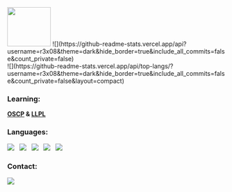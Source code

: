 <img src="https://moein.video/wp-content/uploads/2022/05/Eye-GIF-Free-Animated-Icon-350px-after-effects-project-3.gif"  width="100" height="90" >
![](https://github-readme-stats.vercel.app/api?username=r3x08&theme=dark&hide_border=true&include_all_commits=false&count_private=false)<br/>
![](https://github-readme-stats.vercel.app/api/top-langs/?username=r3x08&theme=dark&hide_border=true&include_all_commits=false&count_private=false&layout=compact)

<h3 align="left">Learning:</h3> 
<p align="left"><b><a href="https://en.wikipedia.org/wiki/Offensive_Security_Certified_Professional">OSCP</a> & <a href="https://en.wikipedia.org/wiki/Low-level_programming_language">LLPL</a></b></p>
<h3 align="left">Languages:</h3>
<p align="left">
<img src="https://img.shields.io/badge/c-%2300599C.svg?style=for-the-badge&logo=c&logoColor=white"> &nbsp;
<img src="https://img.shields.io/badge/python-3670A0?style=for-the-badge&logo=python&logoColor=ffdd54"> &nbsp;
<img src="https://img.shields.io/badge/shell_script-%23121011.svg?style=for-the-badge&logo=gnu-bash&logoColor=white"> &nbsp;
<img src="https://img.shields.io/badge/Windows%20Terminal-%234D4D4D.svg?style=for-the-badge&logo=windows-terminal&logoColor=white"> &nbsp;
<img src="https://img.shields.io/badge/PowerShell-%235391FE.svg?style=for-the-badge&logo=powershell&logoColor=white"> &nbsp; 
</p>
<h3 align="left">Contact:</h3>
<a href="mailto:shadowx000x@protonmail.ch"><img src="https://img.shields.io/badge/ProtonMail-8B89CC?style=for-the-badge&logo=protonmail&logoColor=white"></a>
